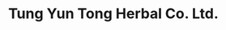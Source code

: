 ---
title: "Tung Yun Tong Herbal Co. Ltd."
url: /richmond/tung-yun-tong-herbal-co-ltd/
shop: health food
---